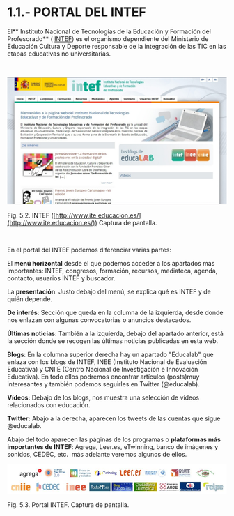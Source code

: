 
# 1.1.- PORTAL DEL INTEF

El** Instituto Nacional de Tecnologías de la Educación y Formación del Profesorado** ( [INTEF](http://www.ite.educacion.es/)) es el organismo dependiente del Ministerio de Educación Cultura y Deporte responsable de la integración de las TIC en las etapas educativas no universitarias.

 


![](img/Intef_inicio.jpg)

Fig. 5.2. INTEF ([http://www.ite.educacion.es/](http://www.ite.educacion.es/)) Captura de pantalla.

 

En el portal del INTEF podemos diferenciar varias partes:

El **menú horizontal** desde el que podemos acceder a los apartados más importantes: INTEF, congresos, formación, recursos, mediateca, agenda, contacto, usuarios INTEF y buscador.

La **presentación**: Justo debajo del menú, se explica qué es INTEF y de quién depende.

**De interés**: Sección que queda en la columna de la izquierda, desde donde nos enlazan con algunas convocatorias o anuncios destacados.

**Últimas noticias**: También a la izquierda, debajo del apartado anterior, está la sección donde se recogen las últimas noticias publicadas en esta web.

**Blogs**: En la columna superior derecha hay un apartado "Educalab" que enlaza con los blogs de INTEF, INEE (Instituto Nacional de Evaluación Educativa) y CNIIE (Centro Nacional de Investigación e Innovación Educativa). En todo ellos podremos encontrar artículos (posts)muy interesantes y también podemos seguirles en Twitter (@educalab).

**Vídeos:** Debajo de los blogs, nos muestra una selección de vídeos relacionados con educación.

**Twitter:** Abajo a la derecha, aparecen los tweets de las cuentas que sigue @educalab.

Abajo del todo aparecen las páginas de los programas o **plataformas más importantes de INTEF**: Agrega, Leer.es, eTwinning, banco de imágenes y sonidos, CEDEC, etc.  más adelante veremos algunos de ellos.


![](img/paginas_intef.JPG)

Fig. 5.3. Portal INTEF. Captura de pantalla.

